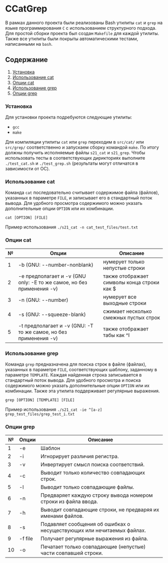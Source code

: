 # CCatGrep

В рамках данного проекта были реализованы Bash утилиты `cat` и `grep` на языке программирования `С` с использованием структурного подхода. Для простой сборки проекта был создан `Makefile` для каждой утилиты. Также все утилиты были покрыты автоматическими тестами, написанными на `bash`.

## Содержание

1. [Установка](#установка)
2. [Использование cat](#использование-cat)
3. [Опции cat](#опции-cat)
4. [Использование grep](#использование-grep)
5. [Опции grep](#опции-grep)


### Установка
Для установки проекта подребуются следующие утилиты:
- `gcc`
- `make`

Для компиляции утилиты `cat` или `grep` переходим в `src/cat/` или `src/grep/` соответственно и запускаем сборку командой `make`. По итогу должны получить исполняемые файлы `s21_cat` и `s21_grep`. Чтобы использовать тесты в соответствующих дирикториях выполните `./test_cat.sh` и `./test_grep.sh` (результаты могут отличатся в зависимости от ОС).

### Использование cat
Команда `cat` последовательно считывает содержимое файла (файлов), указанных в параметре `FILE`, и записывает его в стандартный поток вывода. Для удобного просмотра содержимого можно указать дополнительные опции `OPTION`  или их комбинации.

`cat [OPTION] [FILE]`

Пример использования `./s21_cat -n cat_test_files/test.txt`

### Опции cat 

| № | Опции | Описание |
| ------ | ------ | ------ |
| 1 | -b (GNU: --number-nonblank) | нумерует только непустые строки |
| 2 | -e предполагает и -v (GNU only: -E то же самое, но без применения -v) | также отображает символы конца строки как $  |
| 3 | -n (GNU: --number) | нумерует все выходные строки |
| 4 | -s (GNU: --squeeze-blank) | сжимает несколько смежных пустых строк |
| 5 | -t предполагает и -v (GNU: -T то же самое, но без применения -v) | также отображает табы как ^I |

### Использование grep

Команда `grep` предназначена для поиска строк в файле (файлах), указанных в параметре `FILE`, соответствующих шаблону, заданному в параметре `TEMPLATE`. Каждая найденная строка записывается в стандартный поток вывода. Для удобного просмотра и поиска содержимого можно указать дополнительные опции `OPTION` или их комбинации. Также эта утилита поддерживает регулярные выражения.

`grep [OPTION] [TEMPLATE] [FILE]`

Пример использования `./s21_cat -ie ^[a-z] grep_test_files/grep_test_i.txt`

### Опции grep

| № | Опции | Описание |
| ------ | ------ | ------ |
| 1 | -e | Шаблон |
| 2 | -i | Игнорирует различия регистра.  |
| 3 | -v | Инвертирует смысл поиска соответствий. |
| 4 | -c | Выводит только количество совпадающих строк. |
| 5 | -l | Выводит только совпадающие файлы.  |
| 6 | -n | Предваряет каждую строку вывода номером строки из файла ввода. |
| 7 | -h | Выводит совпадающие строки, не предваряя их именами файлов. |
| 8 | -s | Подавляет сообщения об ошибках о несуществующих или нечитаемых файлах. |
| 9 | -f file | Получает регулярные выражения из файла. |
| 10 | -o | Печатает только совпадающие (непустые) части совпавшей строки. |
